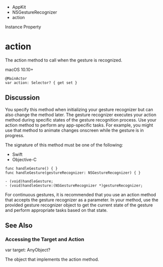 

- AppKit
- NSGestureRecognizer
-  action 

Instance Property

# action

The action method to call when the gesture is recognized.

macOS 10.10+

``` source
@MainActor
var action: Selector? { get set }
```

## Discussion

You specify this method when initializing your gesture recognizer but can also change the method later. The gesture recognizer executes your action method during specific states of the gesture recognition process. Use your action method to perform any app-specific tasks. For example, you might use that method to animate changes onscreen while the gesture is in progress.

The signature of this method must be one of the following:

- Swift
- Objective-C

```
func handleGesture() { }
func handleGesture(gestureRecognizer: NSGestureRecognizer) { }
```

```
- (void)handleGesture;
- (void)handleGesture:(NSGestureRecognizer *)gestureRecognizer;
```

For continuous gestures, it is recommended that you use an action method that accepts the gesture recognizer as a parameter. In your method, use the provided gesture recognizer object to get the current state of the gesture and perform appropriate tasks based on that state.

## See Also

### Accessing the Target and Action

var target: AnyObject?

The object that implements the action method.

